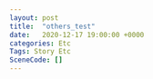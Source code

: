 ```yaml
---
layout: post
title:  "others_test"
date:   2020-12-17 19:00:00 +0000
categories: Etc
Tags: Story Etc
SceneCode: []
---
```

